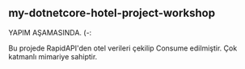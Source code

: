 ## my-dotnetcore-hotel-project-workshop
YAPIM AŞAMASINDA. (-:

Bu projede RapidAPI'den otel verileri çekilip Consume edilmiştir. Çok katmanlı mimariye sahiptir.

